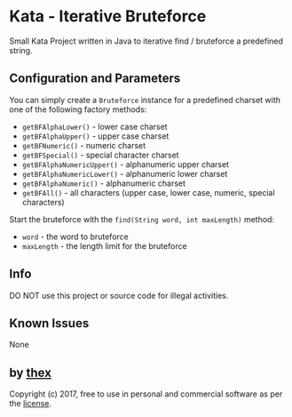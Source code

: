 # Kata - Iterative Bruteforce
Small Kata Project written in Java to iterative find / bruteforce a predefined string.

## Configuration and Parameters
You can simply create a `Bruteforce` instance for a predefined charset with one of the following factory methods:

- `getBFAlphaLower()` - lower case charset
- `getBFAlphaUpper()` - upper case charset
- `getBFNumeric()` - numeric charset
- `getBFSpecial()` - special character charset
- `getBFAlphaNumericUpper()` - alphanumeric upper charset
- `getBFAlphaNumericLower()` - alphanumeric lower charset
- `getBFAlphaNumeric()` - alphanumeric charset
- `getBFAll()` - all characters (upper case, lower case, numeric, special characters)

Start the bruteforce with the `find(String word, int maxLength)` method:
- `word` - the word to bruteforce
- `maxLength` - the length limit for the bruteforce

## Info
DO NOT use this project or source code for illegal activities.

## Known Issues
None

## by [thex](https://github.com/thexmanxyz)
Copyright (c) 2017, free to use in personal and commercial software as per the [license](/LICENSE.md).
